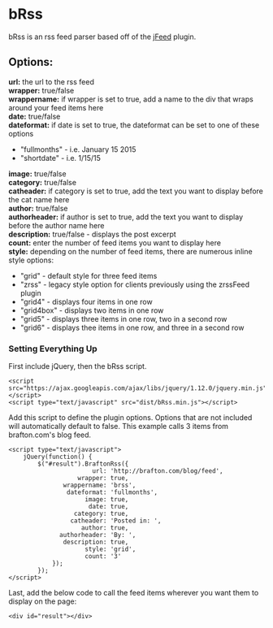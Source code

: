 # bRss

<p>bRss is an rss feed parser based off of the <a target="_blank" href="https://github.com/jfhovinne/jFeed/">jFeed</a> plugin.</p>

<h2>Options:</h2>

<strong>url:</strong> the url to the rss feed<br />
<strong>wrapper:</strong> true/false<br />
<strong>wrappername:</strong> if wrapper is set to true, add a name to the div that wraps around your feed items here<br />
<strong>date:</strong> true/false<br />
<strong>dateformat:</strong> if date is set to true, the dateformat can be set to one of these options<br />
<ul>
<li>"fullmonths" - i.e. January 15 2015</li>
<li>"shortdate" - i.e. 1/15/15</li>
</ul>
<strong>image:</strong> true/false<br />
<strong>category:</strong> true/false<br />
<strong>catheader:</strong> if category is set to true, add the text you want to display before the cat name here<br />
<strong>author:</strong> true/false<br />
<strong>authorheader:</strong> if author is set to true, add the text you want to display before the author name here<br />
<strong>description:</strong> true/false - displays the post excerpt<br />
<strong>count:</strong> enter the number of feed items you want to display here<br />
<strong>style:</strong> depending on the number of feed items, there are numerous inline style options:
<ul>
<li>"grid" - default style for three feed items</li>
<li>"zrss" - legacy style option for clients previously using the zrssFeed plugin</li>
<li>"grid4" - displays four items in one row</li>
<li>"grid4box" - displays two items in one row</li>
<li>"grid5" - displays three items in one row, two in a second row</li>
<li>"grid6" - displays thee items in one row, and three in a second row</li>
</ul>

<h3>Setting Everything Up</h3>

<p>First include jQuery, then the bRss script.</p>

```
<script src="https://ajax.googleapis.com/ajax/libs/jquery/1.12.0/jquery.min.js"></script>
<script type="text/javascript" src="dist/bRss.min.js"></script>
```

<p>Add this script to define the plugin options. Options that are not included will automatically default to false. This example calls 3 items from brafton.com's blog feed.</p>

```
<script type="text/javascript">
	jQuery(function() {
		$("#result").BraftonRss({
		    		   url: 'http://brafton.com/blog/feed',
		           wrapper: true,
		       wrappername: 'brss',
		        dateformat: 'fullmonths',
		             image: true,
		              date: true,
		          category: true,
		         catheader: 'Posted in: ',
		            author: true,
		      authorheader: 'By: ',
		       description: true,
		             style: 'grid',
		             count: '3'
		    });
		});
</script>
```

<p>Last, add the below code to call the feed items wherever you want them to display on the page:</p>

```
<div id="result"></div>
```
